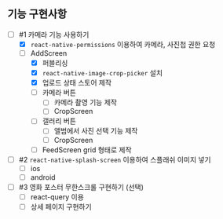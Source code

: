 ## 기능 구현사항

- [ ] #1 카메라 기능 사용하기
  - [x] `react-native-permissions` 이용하여 카메라, 사진첩 권한 요청
  - [ ] AddScreen
    - [x] 퍼블리싱
    - [x] `react-native-image-crop-picker` 설치
    - [x] 업로드 상태 스토어 제작
    - [ ] 카메라 버튼
      - [ ] 카메라 촬영 기능 제작
      - [ ] CropScreen
    - [ ] 갤러리 버튼
      - [ ] 앨범에서 사진 선택 기능 제작
      - [ ] CropScreen
    - [ ] FeedScreen grid 형태로 제작
- [ ] #2 `react-native-splash-screen` 이용하여 스플래쉬 이미지 넣기
  - [ ] ios
  - [ ] android
- [ ] #3 영화 포스터 무한스크롤 구현하기 (선택)
  - [ ] react-query 이용
  - [ ] 상세 페이지 구현하기
